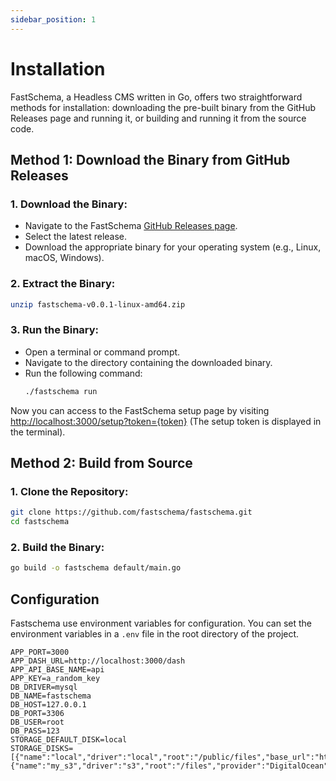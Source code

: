 ```yaml
---
sidebar_position: 1
---
```


# Installation

FastSchema, a Headless CMS written in Go, offers two straightforward methods for installation: downloading the pre-built binary from the GitHub Releases page and running it, or building and running it from the source code.

## Method 1: Download the Binary from GitHub Releases

### 1. Download the Binary:

- Navigate to the FastSchema [GitHub Releases page](https://github.com/fastschema/fastschema/releases).
- Select the latest release.
- Download the appropriate binary for your operating system (e.g., Linux, macOS, Windows).

### 2. Extract the Binary:

```bash
unzip fastschema-v0.0.1-linux-amd64.zip
```

### 3. Run the Binary:

- Open a terminal or command prompt.
- Navigate to the directory containing the downloaded binary.
- Run the following command:
  ```bash
  ./fastschema run
  ```

Now you can access to the FastSchema setup page by visiting [http://localhost:3000/setup?token=\{token\}](http://localhost:3000?token=\{token\}) (The setup token is displayed in the terminal).

## Method 2: Build from Source

### 1. Clone the Repository:

```bash
git clone https://github.com/fastschema/fastschema.git
cd fastschema
```

### 2. Build the Binary:

```bash
go build -o fastschema default/main.go
```


## Configuration

Fastschema use environment variables for configuration. You can set the environment variables in a `.env` file in the root directory of the project.

```
APP_PORT=3000
APP_DASH_URL=http://localhost:3000/dash
APP_API_BASE_NAME=api
APP_KEY=a_random_key
DB_DRIVER=mysql
DB_NAME=fastschema
DB_HOST=127.0.0.1
DB_PORT=3306
DB_USER=root
DB_PASS=123
STORAGE_DEFAULT_DISK=local
STORAGE_DISKS=[{"name":"local","driver":"local","root":"/public/files","base_url":"http://localhost:3000"},{"name":"my_s3","driver":"s3","root":"/files","provider":"DigitalOcean","endpoint":"sfo3.digitaloceanspaces.com","region":"sfo3","bucket":"my_bucket","access_key_id":"s3_access_key_id","secret_access_key":"s3_secret_access_key","base_url":"https://cdn.site.local"}]
```
